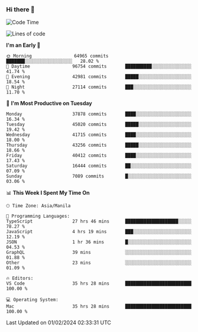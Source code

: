 ### Hi there 👋

<!--START_SECTION:waka-->
![Code Time](http://img.shields.io/badge/Code%20Time-4%2C821%20hrs%2031%20mins-blue)

![Lines of code](https://img.shields.io/badge/From%20Hello%20World%20I%27ve%20Written-107.2%20million%20lines%20of%20code-blue)

**I'm an Early 🐤** 

```text
🌞 Morning                64965 commits       ███████░░░░░░░░░░░░░░░░░░   28.02 % 
🌆 Daytime                96754 commits       ██████████░░░░░░░░░░░░░░░   41.74 % 
🌃 Evening                42981 commits       █████░░░░░░░░░░░░░░░░░░░░   18.54 % 
🌙 Night                  27114 commits       ███░░░░░░░░░░░░░░░░░░░░░░   11.70 % 
```
📅 **I'm Most Productive on Tuesday** 

```text
Monday                   37878 commits       ████░░░░░░░░░░░░░░░░░░░░░   16.34 % 
Tuesday                  45020 commits       █████░░░░░░░░░░░░░░░░░░░░   19.42 % 
Wednesday                41715 commits       ████░░░░░░░░░░░░░░░░░░░░░   18.00 % 
Thursday                 43256 commits       █████░░░░░░░░░░░░░░░░░░░░   18.66 % 
Friday                   40412 commits       ████░░░░░░░░░░░░░░░░░░░░░   17.43 % 
Saturday                 16444 commits       ██░░░░░░░░░░░░░░░░░░░░░░░   07.09 % 
Sunday                   7089 commits        █░░░░░░░░░░░░░░░░░░░░░░░░   03.06 % 
```


📊 **This Week I Spent My Time On** 

```text
🕑︎ Time Zone: Asia/Manila

💬 Programming Languages: 
TypeScript               27 hrs 46 mins      ████████████████████░░░░░   78.27 % 
JavaScript               4 hrs 19 mins       ███░░░░░░░░░░░░░░░░░░░░░░   12.19 % 
JSON                     1 hr 36 mins        █░░░░░░░░░░░░░░░░░░░░░░░░   04.53 % 
GraphQL                  39 mins             ░░░░░░░░░░░░░░░░░░░░░░░░░   01.88 % 
Other                    23 mins             ░░░░░░░░░░░░░░░░░░░░░░░░░   01.09 % 

🔥 Editors: 
VS Code                  35 hrs 28 mins      █████████████████████████   100.00 % 

💻 Operating System: 
Mac                      35 hrs 28 mins      █████████████████████████   100.00 % 
```


 Last Updated on 01/02/2024 02:33:31 UTC
<!--END_SECTION:waka-->


<!--
**rad182/rad182** is a ✨ _special_ ✨ repository because its `README.md` (this file) appears on your GitHub profile.

Here are some ideas to get you started:

- 🔭 I’m currently working on ...
- 🌱 I’m currently learning ...
- 👯 I’m looking to collaborate on ...
- 🤔 I’m looking for help with ...
- 💬 Ask me about ...
- 📫 How to reach me: ...
- 😄 Pronouns: ...
- ⚡ Fun fact: ...
-->
